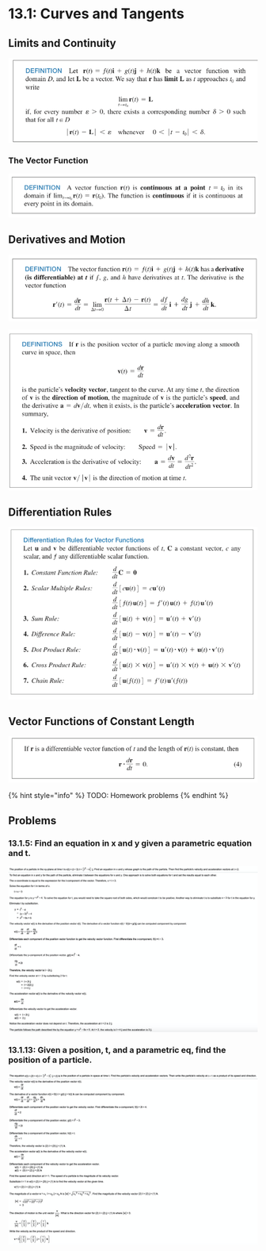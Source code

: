 # 13.1: Curves and Tangents

## Limits and Continuity

![](../../../.gitbook/assets/image%20%28270%29.png)

### The Vector Function

![](../../../.gitbook/assets/image%20%28273%29.png)

## Derivatives and Motion

![](../../../.gitbook/assets/image%20%28328%29.png)

![](../../../.gitbook/assets/image%20%28278%29.png)

## Differentiation Rules

![](../../../.gitbook/assets/image%20%28259%29%20%281%29%20%281%29.png)

## Vector Functions of Constant Length

![](../../../.gitbook/assets/image%20%28295%29.png)

{% hint style="info" %}
TODO: Homework problems
{% endhint %}

## Problems

### 13.1.5: Find an equation in x and y given a parametric equation and t.

![](../../../.gitbook/assets/image%20%28261%29.png)

### 13.1.13: Given a position, t, and a parametric eq, find the position of a particle.

![](../../../.gitbook/assets/image%20%28327%29.png)













